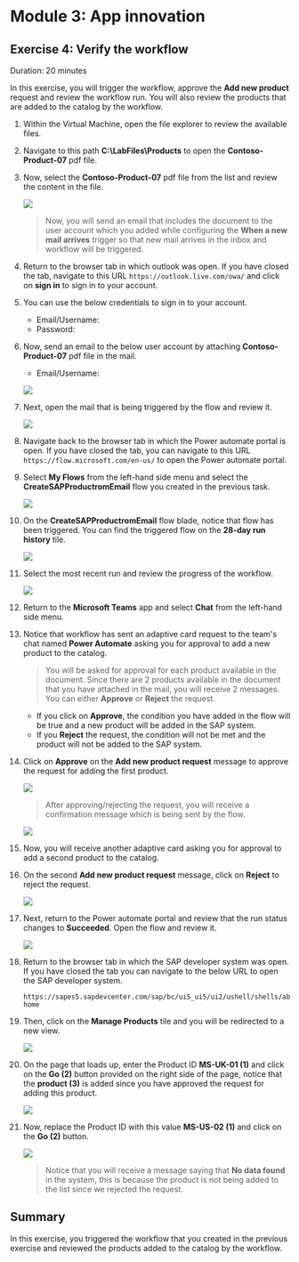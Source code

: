# Module 3: App innovation

## Exercise 4: Verify the workflow

Duration: 20 minutes

In this exercise, you will trigger the workflow, approve the **Add new product** request and review the workflow run. You will also review the products that are added to the catalog by the workflow.


1. Within the Virtual Machine, open the file explorer to review the available files.

1. Navigate to this path **C:\LabFiles\Products** to open the **Contoso-Product-07** pdf file.
 
1. Now, select the **Contoso-Product-07** pdf file from the list and review the content in the file.

   ![](https://github.com/CloudLabsAI-Azure/AIW-SAP-on-Azure/blob/main/media/M3-Ex1-products.png?raw=true)
   
   > Now, you will send an email that includes the document to the user account which you added while configuring the **When a new mail arrives** trigger so that new mail arrives in the inbox and workflow will be triggered.

1. Return to the browser tab in which outlook was open. If you have closed the tab, navigate to this URL `https://outlook.live.com/owa/` and click on **sign in** to sign in to your account.

1. You can use the below credentials to sign in to your account.

   * Email/Username: <inject key="AzureAdUserEmail"></inject>
   * Password: <inject key="AzureAdUserPassword"></inject>

1. Now, send an email to the below user account by attaching **Contoso-Product-07** pdf file in the mail.

   * Email/Username: <inject key="AzureAdUserEmail"></inject>

   ![](https://github.com/CloudLabsAI-Azure/AIW-SAP-on-Azure/blob/main/media/M3-Ex1-products-1.png?raw=true)

1. Next, open the mail that is being triggered by the flow and review it.

   ![](https://github.com/CloudLabsAI-Azure/AIW-SAP-on-Azure/blob/main/media/M3-Ex1-flow-43.png?raw=true)
   
1. Navigate back to the browser tab in which the Power automate portal is open. If you have closed the tab, you can navigate to this URL `https://flow.microsoft.com/en-us/` to open the Power automate portal.

1. Select **My Flows** from the left-hand side menu and select the **CreateSAPProductromEmail** flow you created in the previous task.

   ![](https://github.com/CloudLabsAI-Azure/AIW-SAP-on-Azure/blob/main/media/M3-Ex1-flow-46.png?raw=true)

1. On the **CreateSAPProductromEmail** flow blade, notice that flow has been triggered. You can find the triggered flow on the **28-day run history** tile.

   ![](https://github.com/CloudLabsAI-Azure/AIW-SAP-on-Azure/blob/main/media/M3-Ex1-flow-47.png?raw=true)
 
1. Select the most recent run and review the progress of the workflow.

   ![](https://github.com/CloudLabsAI-Azure/AIW-SAP-on-Azure/blob/main/media/M3-Ex1-flow-51.png?raw=true)

1. Return to the **Microsoft Teams** app and select **Chat** from the left-hand side menu.
 
1. Notice that workflow has sent an adaptive card request to the team's chat named **Power Automate** asking you for approval to add a new product to the catalog.

   >  You will be asked for approval for each product available in the document. Since there are 2 products available in the document that you have attached in the mail, you will receive 2 messages.
   >  You can either **Approve** or **Reject** the request.
      -  If you click on **Approve**, the condition you have added in the flow will be true and a new product will be added in the SAP system.  
      -  If you **Reject** the request, the condition will not be met and the product will not be added to the SAP system.

1. Click on **Approve** on the **Add new product request** message to approve the request for adding the first product.

   ![](https://github.com/CloudLabsAI-Azure/AIW-SAP-on-Azure/blob/main/media/M3-Ex1-teams-1.1.png?raw=true)
   
   >  After approving/rejecting the request, you will receive a confirmation message which is being sent by the flow.

      ![](https://github.com/CloudLabsAI-Azure/AIW-SAP-on-Azure/blob/main/media/M3-Ex1-teams-2.1.png?raw=true)
     
1. Now,  you will receive another adaptive card asking you for approval to add a second product to the catalog.

1. On the second **Add new product request** message, click on **Reject** to reject the request.

   ![](https://github.com/CloudLabsAI-Azure/AIW-SAP-on-Azure/blob/main/media/M3-Ex1-teams-5.1.png?raw=true)

1. Next, return to the Power automate portal and review that the run status changes to **Succeeded**. Open the flow and review it.

   ![](https://github.com/CloudLabsAI-Azure/AIW-SAP-on-Azure/blob/main/media/M3-Ex1-flow-48.png?raw=true)

1. Return to the browser tab in which the SAP developer system was open. If you have closed the tab you can navigate to the below URL to open the  SAP developer system.

   ```
   https://sapes5.sapdevcenter.com/sap/bc/ui5_ui5/ui2/ushell/shells/abap/FioriLaunchpad.html#Shell-home
   ```
   
1. Then, click on the **Manage Products** tile and you will be redirected to a new view.

   ![](https://github.com/CloudLabsAI-Azure/AIW-SAP-on-Azure/blob/main/media/M3-Ex1-flow-50.png?raw=true)

1. On the page that loads up, enter the Product ID **MS-UK-01 (1)** and click on the **Go (2)** button provided on the right side of the page, notice that the **product (3)** is added since you have approved the request for adding this product.

   ![](https://github.com/CloudLabsAI-Azure/AIW-SAP-on-Azure/blob/main/media/M3-Ex1-teams-3.png?raw=true)

1. Now, replace the Product ID with this value **MS-US-02 (1)** and click on the **Go (2)** button. 

   ![](https://github.com/CloudLabsAI-Azure/AIW-SAP-on-Azure/blob/main/media/M3-Ex1-teams-4.png?raw=true)
   
   > Notice that you will receive a message saying that **No data found** in the system, this is because the product is not being added to the list since we rejected the request.

## Summary

In this exercise, you triggered the workflow that you created in the previous exercise and reviewed the products added to the catalog by the workflow.
